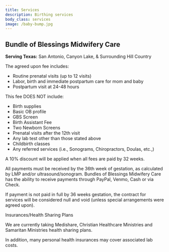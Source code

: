 ```yaml
---
title: Services
description: Birthing services
body_class: services
image: /baby-bump.jpg
---
```


## Bundle of Blessings Midwifery Care

**Serving Texas:** San Antonio, Canyon Lake, & Surrounding Hill Country

The agreed upon fee includes:

- Routine prenatal visits (up to 12 visits)
- Labor, birth and immediate postpartum care for mom and baby
- Postpartum visit at 24-48 hours

This fee DOES NOT include:

- Birth supplies
- Basic OB profile
- GBS Screen
- Birth Assistant Fee
- Two Newborn Screens
- Prenatal visits after the 12th visit
- Any lab test other than those stated above
- Childbirth classes
- Any referred services (i.e., Sonograms, Chiropractors, Doulas, etc.,)

A 10% discount will be applied when all fees are paid by 32 weeks.

All payments must be received by the 36th week of gestation, as calculated by LMP and/or ultrasound/sonogram. Bundles of Blessings Midwifery Care has the ability to receive payments through PayPal, Venmo, Cash or via Check.

If payment is not paid in full by 36 weeks gestation, the contract for services will be considered null and void (unless special arrangements were agreed upon).

Insurances/Health Sharing Plans

We are currently taking Medishare, Christian Healthcare Ministries and Samaritan Ministries health sharing plans.

In addition, many personal health insurances may cover associated lab costs.
